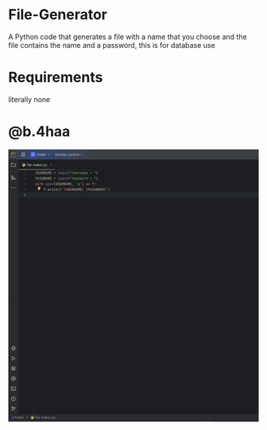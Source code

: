 # File-Generator
A Python code that generates a file with a name that you choose and the file contains the name and a password, this is for database use

# Requirements
literally none

# @b.4haa

![example-gif](example.gif)
